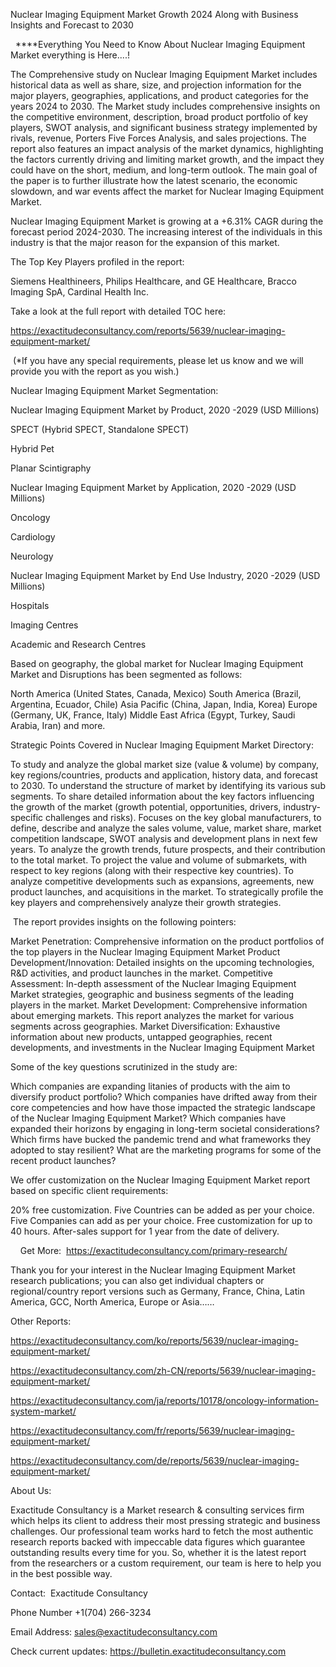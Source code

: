 Nuclear Imaging Equipment Market Growth 2024 Along with Business Insights and Forecast to 2030

  ****Everything You Need to Know About Nuclear Imaging Equipment Market everything is Here....!

The Comprehensive study on Nuclear Imaging Equipment Market includes historical data as well as share, size, and projection information for the major players, geographies, applications, and product categories for the years 2024 to 2030. The Market study includes comprehensive insights on the competitive environment, description, broad product portfolio of key players, SWOT analysis, and significant business strategy implemented by rivals, revenue, Porters Five Forces Analysis, and sales projections. The report also features an impact analysis of the market dynamics, highlighting the factors currently driving and limiting market growth, and the impact they could have on the short, medium, and long-term outlook. The main goal of the paper is to further illustrate how the latest scenario, the economic slowdown, and war events affect the market for Nuclear Imaging Equipment Market.

Nuclear Imaging Equipment Market is growing at a +6.31% CAGR during the forecast period 2024-2030. The increasing interest of the individuals in this industry is that the major reason for the expansion of this market.

The Top Key Players profiled in the report: 

Siemens Healthineers, Philips Healthcare, and GE Healthcare, Bracco Imaging SpA, Cardinal Health Inc.

Take a look at the full report with detailed TOC here:

https://exactitudeconsultancy.com/reports/5639/nuclear-imaging-equipment-market/

 (*If you have any special requirements, please let us know and we will provide you with the report as you wish.)

Nuclear Imaging Equipment Market Segmentation:

Nuclear Imaging Equipment Market by Product, 2020 -2029 (USD Millions)

SPECT (Hybrid SPECT, Standalone SPECT)

Hybrid Pet

Planar Scintigraphy

Nuclear Imaging Equipment Market by Application, 2020 -2029 (USD Millions)

Oncology

Cardiology

Neurology

Nuclear Imaging Equipment Market by End Use Industry, 2020 -2029 (USD Millions)

Hospitals

Imaging Centres

Academic and Research Centres

Based on geography, the global market for Nuclear Imaging Equipment Market and Disruptions has been segmented as follows:

North America (United States, Canada, Mexico)
South America (Brazil, Argentina, Ecuador, Chile)
Asia Pacific (China, Japan, India, Korea)
Europe (Germany, UK, France, Italy)
Middle East Africa (Egypt, Turkey, Saudi Arabia, Iran) and more.

Strategic Points Covered in Nuclear Imaging Equipment Market Directory:

To study and analyze the global market size (value & volume) by company, key regions/countries, products and application, history data, and forecast to 2030.
To understand the structure of market by identifying its various sub segments.
To share detailed information about the key factors influencing the growth of the market (growth potential, opportunities, drivers, industry-specific challenges and risks).
Focuses on the key global manufacturers, to define, describe and analyze the sales volume, value, market share, market competition landscape, SWOT analysis and development plans in next few years.
To analyze the growth trends, future prospects, and their contribution to the total market.
To project the value and volume of submarkets, with respect to key regions (along with their respective key countries).
To analyze competitive developments such as expansions, agreements, new product launches, and acquisitions in the market.
To strategically profile the key players and comprehensively analyze their growth strategies.

 The report provides insights on the following pointers:

Market Penetration: Comprehensive information on the product portfolios of the top players in the Nuclear Imaging Equipment Market
Product Development/Innovation: Detailed insights on the upcoming technologies, R&D activities, and product launches in the market.
Competitive Assessment: In-depth assessment of the Nuclear Imaging Equipment Market strategies, geographic and business segments of the leading players in the market.
Market Development: Comprehensive information about emerging markets. This report analyzes the market for various segments across geographies.
Market Diversification: Exhaustive information about new products, untapped geographies, recent developments, and investments in the Nuclear Imaging Equipment Market

Some of the key questions scrutinized in the study are:

Which companies are expanding litanies of products with the aim to diversify product portfolio?
Which companies have drifted away from their core competencies and how have those impacted the strategic landscape of the Nuclear Imaging Equipment Market?
Which companies have expanded their horizons by engaging in long-term societal considerations?
Which firms have bucked the pandemic trend and what frameworks they adopted to stay resilient?
What are the marketing programs for some of the recent product launches?

We offer customization on the Nuclear Imaging Equipment Market report based on specific client requirements:

20% free customization.
Five Countries can be added as per your choice.
Five Companies can add as per your choice.
Free customization for up to 40 hours.
After-sales support for 1 year from the date of delivery.

    Get More:  https://exactitudeconsultancy.com/primary-research/

Thank you for your interest in the Nuclear Imaging Equipment Market research publications; you can also get individual chapters or regional/country report versions such as Germany, France, China, Latin America, GCC, North America, Europe or Asia……

Other Reports:

https://exactitudeconsultancy.com/ko/reports/5639/nuclear-imaging-equipment-market/

https://exactitudeconsultancy.com/zh-CN/reports/5639/nuclear-imaging-equipment-market/

https://exactitudeconsultancy.com/ja/reports/10178/oncology-information-system-market/

https://exactitudeconsultancy.com/fr/reports/5639/nuclear-imaging-equipment-market/

https://exactitudeconsultancy.com/de/reports/5639/nuclear-imaging-equipment-market/

About Us:

Exactitude Consultancy is a Market research & consulting services firm which helps its client to address their most pressing strategic and business challenges. Our professional team works hard to fetch the most authentic research reports backed with impeccable data figures which guarantee outstanding results every time for you. So, whether it is the latest report from the researchers or a custom requirement, our team is here to help you in the best possible way.

Contact:  Exactitude Consultancy

Phone Number +1(704) 266-3234

Email Address: sales@exactitudeconsultancy.com

Check current updates: https://bulletin.exactitudeconsultancy.com
